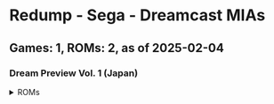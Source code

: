 # Redump - Sega - Dreamcast MIAs
## Games: 1, ROMs: 2, as of 2025-02-04
### Dream Preview Vol. 1 (Japan)
<details>
<summary>ROMs</summary>

Dream Preview Vol. 1 (Japan) (Track 1).bin, CRC: ddf41288

Dream Preview Vol. 1 (Japan) (Track 3).bin, CRC: 3a1c01de
</details>

